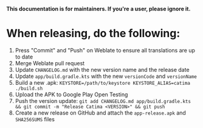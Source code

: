 **This documentation is for maintainers. If you're a user, please ignore it.**

# When releasing, do the following:
1. Press "Commit" and "Push" on Weblate to ensure all translations are up to date
2. Merge Weblate pull request
3. Update `CHANGELOG.md` with the new version name and the release date
4. Update `app/build.gradle.kts` with the new `versionCode` and `versionName`
5. Build a new .apk: `KEYSTORE=/path/to/keystore KEYSTORE_ALIAS=catima ./build.sh`
6. Upload the APK to Google Play Open Testing
7. Push the version update: `git add CHANGELOG.md app/build.gradle.kts && git commit -m "Release Catima <VERSION>" && git push`
8. Create a new release on GitHub and attach the `app-release.apk` and `SHA256SUMS` files
